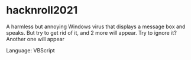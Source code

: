 # hacknroll2021

A harmless but annoying Windows virus that displays a message box and speaks. But try to get rid of it, and 2 more will appear. Try to ignore it? Another one will appear

Language: VBScript
